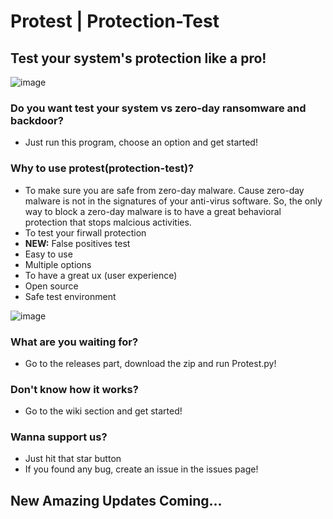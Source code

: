 # Protest | Protection-Test
## Test your system's protection like a pro!

![image](https://ccortex.ir/storage/2022/08/cco-protest-2-1536x384.png)

### Do you want test your system vs zero-day ransomware and backdoor?
* Just run this program, choose an option and get started!

### Why to use protest(protection-test)?
* To make sure you are safe from zero-day malware. Cause zero-day malware is not in the signatures of your anti-virus software. So, the only way to block a zero-day malware is to have a great behavioral protection that stops malcious activities.
* To test your firwall protection
* **NEW:** False positives test
* Easy to use 
* Multiple options
* To have a great ux (user experience)
* Open source 
* Safe test environment

![image](https://user-images.githubusercontent.com/81220038/185045770-2e8395d8-ac8b-4a7b-9f8e-057d9734477d.png)

### What are you waiting for?
* Go to the releases part, download the zip and run Protest.py!

### Don't know how it works?
* Go to the wiki section and get started!

### Wanna support us?
* Just hit that star button
* If you found any bug, create an issue in the issues page!

## New Amazing Updates Coming...
